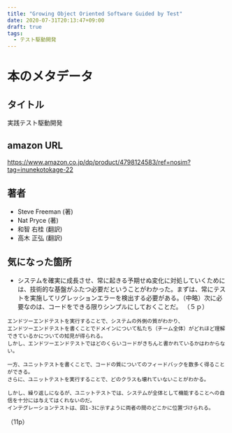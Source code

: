 ```yaml
---
title: "Growing Object Oriented Software Guided by Test"
date: 2020-07-31T20:13:47+09:00
draft: true
tags:
  - テスト駆動開発
---
```

# 本のメタデータ
## タイトル

実践テスト駆動開発

## amazon URL

https://www.amazon.co.jp/dp/product/4798124583/ref=nosim?tag=inunekotokage-22

## 著者
- Steve Freeman (著)
- Nat Pryce (著)
- 和智 右桂  (翻訳)
- 高木 正弘  (翻訳)

## 気になった箇所

- システムを確実に成長させ、常に起きる予期せぬ変化に対処していくためには、技術的な基盤がふたつ必要だということがわかった。まずは、常にテストを実施してリグレッションエラーを検出する必要がある。（中略）次に必要なのは、コードをできる限りシンプルにしておくことだ。
（５ｐ）


```
エンドツーエンドテストを実行することで、システムの外側の質がわかり、
エンドツーエンドテストを書くことでドメインについて私たち（チーム全体）がどれほど理解できているかについての知見が得られる。
しかし、エンドツーエンドテストではどのくらいコードがきちんと書かれているかはわからない。

一方、ユニットテストを書くことで、コードの質についてのフィードバックを数多く得ることができる。
さらに、ユニットテストを実行することで、どのクラスも壊れていないことがわかる。

しかし、繰り返しになるが、ユニットテストでは、システムが全体として機能することへの自信を十分には与えてはくれないのだ。
インテグレーションテストは、図1-3に示すように両者の間のどこかに位置づけられる。
```
（11p）
